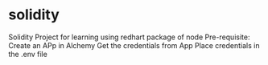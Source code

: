 # solidity
Solidity Project for learning using redhart package of node
Pre-requisite:
Create an APp in Alchemy
Get the credentials from App
Place credentials in the .env file
